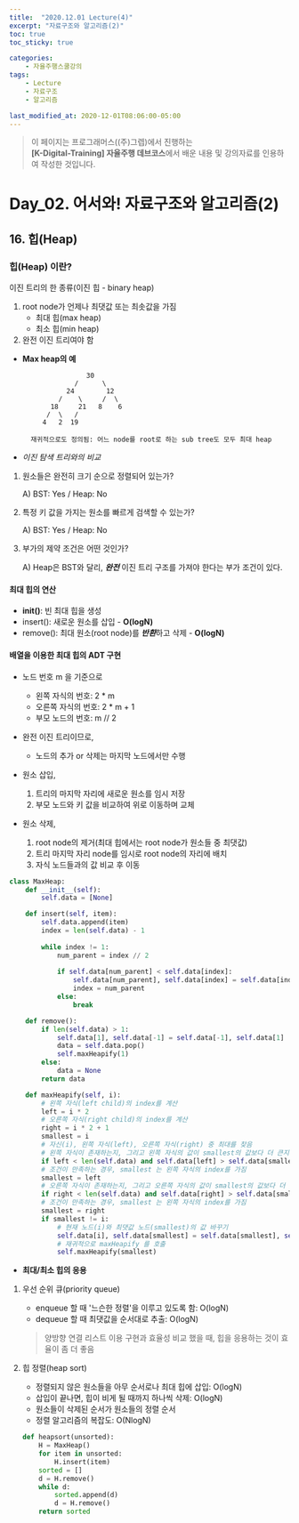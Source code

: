 ```yaml
---
title:  "2020.12.01 Lecture(4)"
excerpt: "자료구조와 알고리즘(2)"
toc: true
toc_sticky: true

categories:
    - 자율주행스쿨강의
tags:
    - Lecture
    - 자료구조
    - 알고리즘

last_modified_at: 2020-12-01T08:06:00-05:00
---
```


>이 페이지는 프로그래머스((주)그렙)에서 진행하는\
**[K-Digital-Training] 자율주행 데브코스**에서 배운 내용 및 강의자료를 인용하여 작성한 것입니다.

# Day_02. 어서와! 자료구조와 알고리즘(2)

## **16. 힙(Heap)**

### **힙(Heap) 이란?**
이진 트리의 한 종류(이진 힙 - binary heap)
1. root node가 언제나 최댓값 또는 최솟값을 가짐
    * 최대 힙(max heap)
    * 최소 힙(min heap)
2. 완전 이진 트리여야 함

* **Max heap의 예**

                      30
                   /      \
                 24        12
               /    \     /  \
             18     21   8    6
            /  \   /
           4   2  19
        
        재귀적으로도 정의됨: 어느 node를 root로 하는 sub tree도 모두 최대 heap

* *이진 탐색 트리와의 비교*
1. 원소들은 완전히 크기 순으로 정렬되어 있는가?

    A) BST: Yes / Heap: No

2. 특정 키 값을 가지는 원소를 빠르게 검색할 수 있는가?

    A) BST: Yes / Heap: No

3. 부가의 제약 조건은 어떤 것인가?

    A) Heap은 BST와 달리, ***완전*** 이진 트리 구조를 가져야 한다는 부가 조건이 있다.

#### **최대 힙의 연산**
* __init()__: 빈 최대 힙을 생성
* insert(): 새로운 원소를 삽입 - **O(logN)**
* remove(): 최대 원소(root node)를 ***반환***하고 삭제 - **O(logN)**

#### **배열을 이용한 최대 힙의 ADT 구현**

* 노드 번호 m 을 기준으로
    + 왼쪽 자식의 번호: 2 * m
    + 오른쪽 자식의 번호: 2 * m + 1
    + 부모 노드의 번호: m // 2

* 완전 이진 트리이므로,
    + 노드의 추가 or 삭제는 마지막 노드에서만 수행

* 원소 삽입,
    1. 트리의 마지막 자리에 새로운 원소를 임시 저장
    2. 부모 노드와 키 값을 비교하여 위로 이동하며 교체

* 원소 삭제,
    1. root node의 제거(최대 힙에서는 root node가 원소들 중 최댓값)
    2. 트리 마지막 자리 node를 임시로 root node의 자리에 배치
    3. 자식 노드들과의 값 비교 후 이동

```python
class MaxHeap:
    def __init__(self):
        self.data = [None]

    def insert(self, item):
        self.data.append(item)
        index = len(self.data) - 1
        
        while index != 1:
            num_parent = index // 2
            
            if self.data[num_parent] < self.data[index]:
                self.data[num_parent], self.data[index] = self.data[index], self.data[num_parent]
                index = num_parent
            else:
                break

    def remove():
        if len(self.data) > 1:
            self.data[1], self.data[-1] = self.data[-1], self.data[1]
            data = self.data.pop()
            self.maxHeapify(1)
        else:
            data = None
        return data

    def maxHeapify(self, i):
        # 왼쪽 자식(left child)의 index를 계산
        left = i * 2
        # 오른쪽 자식(right child)의 index를 계산
        right = i * 2 + 1
        smallest = i
        # 자신(i), 왼쪽 자식(left), 오른쪽 자식(right) 중 최대를 찾음
        # 왼쪽 자식이 존재하는지, 그리고 왼쪽 자식의 값이 smallest의 값보다 더 큰지를 판단
        if left < len(self.data) and self.data[left] > self.data[smallest]:
        # 조건이 만족하는 경우, smallest 는 왼쪽 자식의 index를 가짐
        smallest = left
        # 오른쪽 자식이 존재하는지, 그리고 오른쪽 자식의 값이 smallest의 값보다 더 큰지를 판단
        if right < len(self.data) and self.data[right] > self.data[smallest]:
        # 조건이 만족하는 경우, smallest 는 왼쪽 자식의 index를 가짐
        smallest = right
        if smallest != i:
            # 현재 노드(i)와 최댓값 노드(smallest)의 값 바꾸기
            self.data[i], self.data[smallest] = self.data[smallest], self.data[i]
            # 재귀적으로 maxHeapify 를 호출
            self.maxHeapify(smallest)
```
* **최대/최소 힙의 응용**
1. 우선 순위 큐(priority queue)
    + enqueue 할 때 '느슨한 정렬'을 이루고 있도록 함: O(logN)
    + dequeue 할 때 최댓값을 순서대로 추출: O(logN)
    >양방향 연결 리스트 이용 구현과 효율성 비교 했을 때, 힙을 응용하는 것이 효율이 좀 더 좋음
2. 힙 정렬(heap sort)
    + 정렬되지 않은 원소들을 아무 순서로나 최대 힙에 삽입: O(logN)
    + 삽입이 끝나면, 힙이 비게 될 때까지 하나씩 삭제: O(logN)
    + 원소들이 삭제된 순서가 원소들의 정렬 순서
    + 정렬 알고리즘의 복잡도: O(NlogN)

    ```python
    def heapsort(unsorted):
        H = MaxHeap()
        for item in unsorted:
            H.insert(item)
        sorted = []
        d = H.remove()
        while d:
            sorted.append(d)
            d = H.remove()
        return sorted
    ```